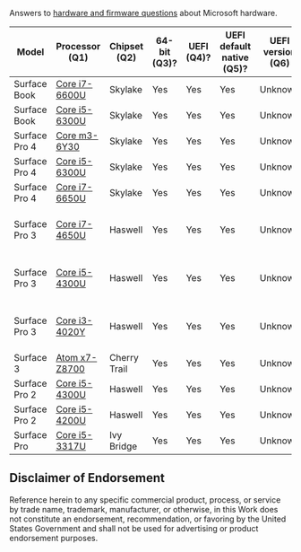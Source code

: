 Answers to [hardware and firmware questions](./../README.md#questions) about Microsoft hardware.

| Model | Processor (Q1) | Chipset (Q2)| 64-bit (Q3)? | UEFI (Q4)? | UEFI default native (Q5)? | UEFI version (Q6) | SecureBoot (Q7)? | SecureBoot default enabled (Q8)? | SecureBoot upgrade (Q9)? | Secure MOR (Q10)? | MemVirt (Q11)? | MemVirt default enabled (Q12)? | IOVirt (Q13)? | IOVirt default enabled (Q14)? | SLAT (Q15)? | TPM (Q16)? | TPM version (Q17) | TPM enabled default (Q18)? | TPM auto (Q19)? | PPI (Q20)? | PPI version (Q21)| CG tested (Q22)? | DG tested (Q23)? | BIOS fix needed (Q24)? | BIOS version needed (Q25)| UEFI WU (Q26)? | Win10 official (Q27)? | Win10 tested (Q28)? | WHCP (Q29)? | WHCP version (Q30) |
| --- | --- | --- | --- | --- | --- | --- | --- | --- | --- | --- | --- | --- | --- | --- | --- | --- | --- | --- | --- | --- | --- | --- | --- | --- | --- | --- | --- | --- | --- | --- |
| Surface Book | [Core i7-6600U](http://ark.intel.com/products/88192/Intel-Core-i7-6600U-Processor-4M-Cache-up-to-3_40-GHz) | Skylake | Yes | Yes | Yes | Unknown | Yes | Yes | N/A | Unknown | Yes | Yes | Yes | Yes | Yes | Yes | 2.0 | Yes | Yes | Yes | 1.2 | Yes | Yes | No | N/A | Yes | Yes | N/A | Yes | Windows 10 |
| Surface Book | [Core i5-6300U](http://ark.intel.com/products/88190/Intel-Core-i5-6300U-Processor-3M-Cache-up-to-3_00-GHz) | Skylake | Yes | Yes | Yes | Unknown | Yes | Yes | N/A | Unknown | Yes | Yes | Yes | Yes | Yes | Yes | 2.0 | Yes | Yes | Yes | 1.2 | Yes | Yes | No | N/A | Yes | Yes | N/A | Yes | Windows 10 |
| Surface Pro 4 | [Core m3-6Y30](http://ark.intel.com/products/88198/Intel-Core-m3-6Y30-Processor-4M-Cache-up-to-2_20-GHz) | Skylake | Yes | Yes | Yes | Unknown | Yes | Yes | N/A | Unknown | Yes | Yes | Yes | Yes | Yes | Yes | 2.0 | Yes | Yes | Yes | 1.2 | Yes | Yes | No | N/A | Yes | Yes | N/A | Yes | Windows 10 | 
| Surface Pro 4 | [Core i5-6300U](http://ark.intel.com/products/88190/Intel-Core-i5-6300U-Processor-3M-Cache-up-to-3_00-GHz) | Skylake | Yes | Yes | Yes | Unknown | Yes | Yes | N/A | Unknown | Yes | Yes | Yes | Yes | Yes | Yes | 2.0 | Yes | Yes | Yes | 1.2 | Yes | Yes | No | N/A | Yes | Yes | N/A | Yes | Windows 10 |
| Surface Pro 4 | [Core i7-6650U](http://ark.intel.com/products/91497/Intel-Core-i7-6650U-Processor-4M-Cache-up-to-3_40-GHz) | Skylake | Yes | Yes | Yes | Unknown | Yes | Yes | N/A | Unknown | Yes | Yes | Yes | Yes | Yes | Yes | 2.0 | Yes | Yes | Yes | 1.2 | Yes | Yes | No | N/A | Yes | Yes | N/A | Yes | Windows 10 |
| Surface Pro 3 | [Core i7-4650U](http://ark.intel.com/products/75114/Intel-Core-i7-4650U-Processor-4M-Cache-up-to-3_30-GHz) | Haswell | Yes | Yes | Yes | Unknown | Yes | Yes | N/A | Unknown | Yes | Yes | Yes | Yes | Yes | Yes | 1.2 | Yes | Yes | Yes | 1.2 | Unknown | Unknown | Unknown | Unknown | Yes | Yes | Yes | Yes | Windows 8.1 / Windows 10 |
| Surface Pro 3 | [Core i5-4300U](http://ark.intel.com/products/76308/Intel-Core-i5-4300U-Processor-3M-Cache-up-to-2_90-GHz) | Haswell | Yes | Yes | Yes | Unknown | Yes | Yes | N/A | Unknown | Yes | Yes | Yes | Yes | Yes | Yes | 1.2 | Yes | Yes | Yes | 1.2 | Unknown | Unknown | Unknown | Unknown | Yes | Yes | Yes | Yes | Windows 8.1 / Windows 10 |
| Surface Pro 3 | [Core i3-4020Y](http://ark.intel.com/products/76609/Intel-Core-i3-4020Y-Processor-3M-Cache-1_50-GHz) | Haswell | Yes | Yes | Yes | Unknown | Yes | Yes | N/A | Unknown | Yes | Yes | No | N/A | Yes | Yes | 1.2 | Yes | Yes | Yes | 1.2 | Unknown | Unknown | Unknown | Unknown | Yes | Yes | Yes | Yes | Windows 8.1 / Windows 10 |
| Surface 3 | [Atom x7-Z8700](http://ark.intel.com/products/85475/Intel-Atom-x7-Z8700-Processor-2M-Cache-up-to-2_40-GHz) | Cherry Trail | Yes | Yes | Yes | Unknown | Yes | Yes | N/A | Unknown | Yes | Yes | No | N/A | No | Yes | 1.2 | Yes | Yes | Yes | 1.2 | No | No | No | N/A | Yes | Yes | Yes | Yes | Windows 10 |
| Surface Pro 2 | [Core i5-4300U](http://ark.intel.com/products/76308/Intel-Core-i5-4300U-Processor-3M-Cache-up-to-2_90-GHz) | Haswell | Yes | Yes | Yes | Unknown | Yes | Yes | N/A | Unknown | Yes | Yes | Yes | Yes | Yes | Yes | 1.2 | Yes | Yes | Yes | 1.2 | Unknown | Unknown | Unknown | Unknown | Yes | Yes | Yes | Yes | Windows 8.1 |
| Surface Pro 2 | [Core i5-4200U](http://ark.intel.com/products/75459/Intel-Core-i5-4200U-Processor-3M-Cache-up-to-2_60-GHz)  | Haswell | Yes | Yes | Yes | Unknown | Yes | Yes | N/A | Unknown | Yes | Yes | No  | N/A | Yes | Yes | 1.2 | Yes | Yes | Yes | 1.2 | Unknown | Unknown | Unknown | Unknown | Yes | Yes | Yes | Yes | Windows 8.1 |
| Surface Pro | [Core i5-3317U](http://ark.intel.com/products/65707/Intel-Core-i5-3317U-Processor-3M-Cache-up-to-2_60-GHz) | Ivy Bridge | Yes | Yes | Yes | Unknown | Yes | Yes | N/A | Unknown | Yes | Yes | Yes | Yes | Yes | Yes | 1.2 | Yes | Yes | Yes | Yes | Unknown | Unknown | Unknown | Unknown | Yes | Yes | Yes | Yes | Windows 8

## Disclaimer of Endorsement
Reference herein to any specific commercial product, process, or service by trade name, trademark, manufacturer, or otherwise, in this Work does not constitute an endorsement, recommendation, or favoring by the United States Government and shall not be used for advertising or product endorsement purposes.